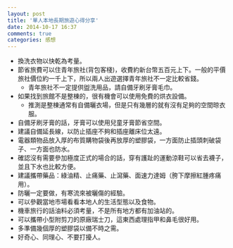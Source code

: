 ```yaml
---
layout: post
title: '單人本地長期旅遊心得分享'
date: 2014-10-17 16:37
comments: true
categories: 感想
---
```


* 換洗衣物以快乾為考量。
* 節省旅費可以住青年旅社(背包客棧)，收費約新台幣五百元上下。一般的平價旅社價位約一千上下，所以兩人出遊選擇青年旅社不一定比較省錢。
  * 青年旅社不一定提供盥洗用品，請自備牙刷牙膏毛巾。
* 如果找到旅館不是整棟的，很有機會可以使用免費的烘衣設備。
  * 推測是整棟通常有自備曬衣場，但是只有幾層的就有沒有足夠的空間晾衣服。
* 自備牙刷牙膏的話，牙膏可以使用兒童牙膏節省空間。
* 建議自備延長線，以防止插座不夠和插座離床位太遠。
* 電器類物品放入厚的布質購物袋後再放厚的塑膠袋，一方面防止插頭刺破袋子、一方面也防水。
* 確認沒有需要參加極度正式的場合的話，穿有護趾的運動涼鞋可以省去襪子，並且下水也比較方便。
* 建議攜帶藥品：綠油精、止痛藥、止瀉藥、面速力達姆（胯下摩擦紅腫疼痛用）。
* 防曬一定要做，有寒流來被曬傷的經驗。
* 可以參觀當地市場看看本地人的生活型態以及食物。
* 機車旅行的話油料必須考量，不是所有地方都有加油站的。
* 可以攜帶小型附剪刀的原廠瑞士刀，這東西處理指甲和鼻毛很好用。
* 多準備幾個厚的塑膠袋以備不時之需。
* 好奇心、同理心、不要打擾人。
